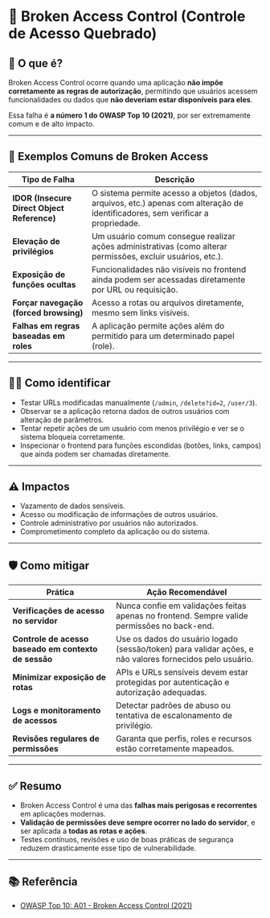 # 🔐 Broken Access Control (Controle de Acesso Quebrado)

## 📌 O que é?

Broken Access Control ocorre quando uma aplicação **não impõe corretamente as regras de autorização**, permitindo que usuários acessem funcionalidades ou dados que **não deveriam estar disponíveis para eles**.

Essa falha é **a número 1 do OWASP Top 10 (2021)**, por ser extremamente comum e de alto impacto.

---

## 🚨 Exemplos Comuns de Broken Access

| Tipo de Falha                     | Descrição |
|----------------------------------|-----------|
| **IDOR (Insecure Direct Object Reference)** | O sistema permite acesso a objetos (dados, arquivos, etc.) apenas com alteração de identificadores, sem verificar a propriedade. |
| **Elevação de privilégios**       | Um usuário comum consegue realizar ações administrativas (como alterar permissões, excluir usuários, etc.). |
| **Exposição de funções ocultas** | Funcionalidades não visíveis no frontend ainda podem ser acessadas diretamente por URL ou requisição. |
| **Forçar navegação (forced browsing)** | Acesso a rotas ou arquivos diretamente, mesmo sem links visíveis. |
| **Falhas em regras baseadas em roles** | A aplicação permite ações além do permitido para um determinado papel (role). |

---

## 🕵️‍♂️ Como identificar

- Testar URLs modificadas manualmente (`/admin`, `/delete?id=2`, `/user/3`).
- Observar se a aplicação retorna dados de outros usuários com alteração de parâmetros.
- Tentar repetir ações de um usuário com menos privilégio e ver se o sistema bloqueia corretamente.
- Inspecionar o frontend para funções escondidas (botões, links, campos) que ainda podem ser chamadas diretamente.

---

## ⚠️ Impactos

- Vazamento de dados sensíveis.
- Acesso ou modificação de informações de outros usuários.
- Controle administrativo por usuários não autorizados.
- Comprometimento completo da aplicação ou do sistema.

---

## 🛡️ Como mitigar

| Prática                          | Ação Recomendável |
|----------------------------------|-------------------|
| **Verificações de acesso no servidor** | Nunca confie em validações feitas apenas no frontend. Sempre valide permissões no back-end. |
| **Controle de acesso baseado em contexto de sessão** | Use os dados do usuário logado (sessão/token) para validar ações, e não valores fornecidos pelo usuário. |
| **Minimizar exposição de rotas** | APIs e URLs sensíveis devem estar protegidas por autenticação e autorização adequadas. |
| **Logs e monitoramento de acessos** | Detectar padrões de abuso ou tentativa de escalonamento de privilégio. |
| **Revisões regulares de permissões** | Garanta que perfis, roles e recursos estão corretamente mapeados. |

---

## ✅ Resumo

- Broken Access Control é uma das **falhas mais perigosas e recorrentes** em aplicações modernas.
- **Validação de permissões deve sempre ocorrer no lado do servidor**, e ser aplicada a **todas as rotas e ações**.
- Testes contínuos, revisões e uso de boas práticas de segurança reduzem drasticamente esse tipo de vulnerabilidade.

---

## 📚 Referência

- [OWASP Top 10: A01 - Broken Access Control (2021)](https://owasp.org/Top10/A01_2021-Broken_Access_Control/)